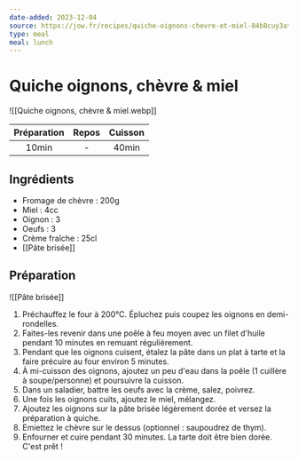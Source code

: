 ```yaml
---
date-added: 2023-12-04
source: https://jow.fr/recipes/quiche-oignons-chevre-et-miel-84b8cuy3atxi5ww90sr3
type: meal
meal: lunch
---
```


# Quiche oignons, chèvre & miel

![[Quiche oignons, chèvre & miel.webp]]

| Préparation | Repos | Cuisson |
|:-----------:|:-----:|:-------:|
|    10min    |   -   |  40min  |

## Ingrédients

- Fromage de chèvre : 200g
- Miel : 4cc
- Oignon : 3
- Oeufs : 3
- Crème fraîche : 25cl
- [[Pâte brisée]]

## Préparation

![[Pâte brisée]]

1. Préchauffez le four à 200°C. Épluchez puis coupez les oignons en demi-rondelles.
2. Faites-les revenir dans une poêle à feu moyen avec un filet d'huile pendant 10 minutes en remuant régulièrement.
3. Pendant que les oignons cuisent, étalez la pâte dans un plat à tarte et la faire précuire au four environ 5 minutes.
4. À mi-cuisson des oignons, ajoutez un peu d'eau dans la poêle (1 cuillère à soupe/personne) et poursuivre la cuisson.
5. Dans un saladier, battre les oeufs avec la crème, salez, poivrez.
6. Une fois les oignons cuits, ajoutez le miel, mélangez.
7. Ajoutez les oignons sur la pâte brisée légèrement dorée et versez la préparation à quiche.
8. Emiettez le chèvre sur le dessus (optionnel : saupoudrez de thym).
9. Enfourner et cuire pendant 30 minutes. La tarte doit être bien dorée. C'est prêt !
